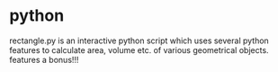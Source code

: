 # python
rectangle.py is an interactive python script which uses several python features to calculate area, volume etc. of various geometrical objects.
features a bonus!!!
